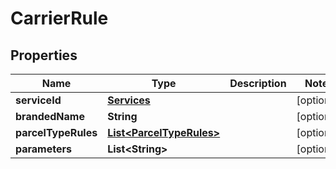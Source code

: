

# CarrierRule

## Properties

Name | Type | Description | Notes
------------ | ------------- | ------------- | -------------
**serviceId** | [**Services**](Services.md) |  |  [optional]
**brandedName** | **String** |  |  [optional]
**parcelTypeRules** | [**List&lt;ParcelTypeRules&gt;**](ParcelTypeRules.md) |  |  [optional]
**parameters** | **List&lt;String&gt;** |  |  [optional]



